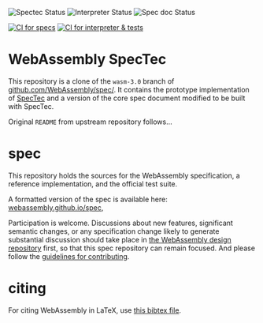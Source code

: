 ![Spectec Status](https://github.com/Wasm-DSL/spectec/actions/workflows/ci-spectec.yml/badge.svg)
![Interpreter Status](https://github.com/Wasm-DSL/spectec/actions/workflows/ci-interpreter.yml/badge.svg)
![Spec doc Status](https://github.com/Wasm-DSL/spectec/actions/workflows/ci-spec.yml/badge.svg)

[![CI for specs](https://github.com/Wasm-DSL/spectec/actions/workflows/ci-spec.yml/badge.svg)](https://github.com/Wasm-DSL/spectec/actions/workflows/ci-spec.yml)
[![CI for interpreter & tests](https://github.com/Wasm-DSL/spectec/actions/workflows/ci-interpreter.yml/badge.svg)](https://github.com/Wasm-DSL/spectec/actions/workflows/ci-interpreter.yml)


# WebAssembly SpecTec

This repository is a clone of the `wasm-3.0` branch of [github.com/WebAssembly/spec/](https://github.com/WebAssembly/spec/).
It contains the prototype implementation of [SpecTec](spectec/README.md) and a version of the core spec document modified to be built with SpecTec.

Original `README` from upstream repository follows...


# spec

This repository holds the sources for the WebAssembly specification,
a reference implementation, and the official test suite.

A formatted version of the spec is available here:
[webassembly.github.io/spec](https://webassembly.github.io/spec/),

Participation is welcome. Discussions about new features, significant semantic
changes, or any specification change likely to generate substantial discussion
should take place in
[the WebAssembly design repository](https://github.com/WebAssembly/design)
first, so that this spec repository can remain focused. And please follow the
[guidelines for contributing](Contributing.md).

# citing

For citing WebAssembly in LaTeX, use [this bibtex file](wasm-specs.bib).

